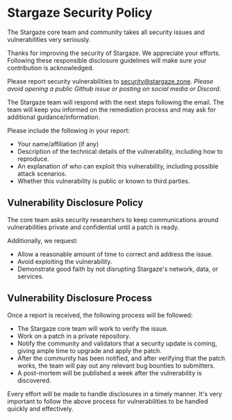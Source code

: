# Stargaze Security Policy

The Stargaze core team and community takes all security issues and
vulnerabilities very seriously.

Thanks for improving the security of Stargaze. We appreciate your efforts.
Following these responsible disclosure guidelines will make sure your
contribution is acknowledged.

Please report security vulnerabilities to <security@stargaze.zone>. *Please
avoid opening a public Github issue or posting on social media or Discord*.

The Stargaze team will respond with the next steps following the email. The team
will keep you informed on the remediation process and may ask for additional
guidance/information.

Please include the following in your report:

- Your name/affiliation (if any)
- Description of the technical details of the vulnerability, including how to
  reproduce.
- An explanation of who can exploit this vulnerability, including possible
  attack scenarios.
- Whether this vulnerability is public or known to third parties.

## Vulnerability Disclosure Policy

The core team asks security researchers to keep communications around
vulnerabilities private and confidential until a patch is ready.

Additionally, we request:

- Allow a reasonable amount of time to correct and address the issue.
- Avoid exploiting the vulnerability.
- Demonstrate good faith by not disrupting Stargaze's network, data, or
  services.

## Vulnerability Disclosure Process

Once a report is received, the following process will be followed:

- The Stargaze core team will work to verify the issue.
- Work on a patch in a private repository.
- Notify the community and validators that a security update is coming, giving
  ample time to upgrade and apply the patch.
- After the community has been notified, and after verifying that the patch
  works, the team will pay out any relevant bug bounties to submitters.
- A post-mortem will be published a week after the vulnerability is discovered.

Every effort will be made to handle disclosures in a timely manner. It's very
important to follow the above process for vulnerabilities to be handled quickly
and effectively.
